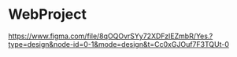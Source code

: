 # WebProject
https://www.figma.com/file/8qOQOvrSYy72XDFzIEZmbR/Yes.?type=design&node-id=0-1&mode=design&t=Cc0xGJOuf7F3TQUt-0
